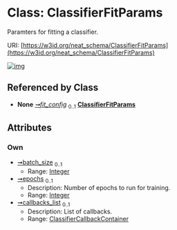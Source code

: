 
# Class: ClassifierFitParams


Paramters for fitting a classifier.

URI: [https://w3id.org/neat_schema/ClassifierFitParams](https://w3id.org/neat_schema/ClassifierFitParams)


[![img](https://yuml.me/diagram/nofunky;dir:TB/class/[ClassifierCallbackContainer]<callbacks_list%200..1-++[ClassifierFitParams&#124;batch_size:integer%20%3F;epochs:integer%20%3F],[TFKerasParams]++-%20fit_config%200..1>[ClassifierFitParams],[TFKerasParams],[ClassifierCallbackContainer])](https://yuml.me/diagram/nofunky;dir:TB/class/[ClassifierCallbackContainer]<callbacks_list%200..1-++[ClassifierFitParams&#124;batch_size:integer%20%3F;epochs:integer%20%3F],[TFKerasParams]++-%20fit_config%200..1>[ClassifierFitParams],[TFKerasParams],[ClassifierCallbackContainer])

## Referenced by Class

 *  **None** *[➞fit_config](tFKerasParams__fit_config.md)*  <sub>0..1</sub>  **[ClassifierFitParams](ClassifierFitParams.md)**

## Attributes


### Own

 * [➞batch_size](classifierFitParams__batch_size.md)  <sub>0..1</sub>
     * Range: [Integer](types/Integer.md)
 * [➞epochs](classifierFitParams__epochs.md)  <sub>0..1</sub>
     * Description: Number of epochs to run for training.
     * Range: [Integer](types/Integer.md)
 * [➞callbacks_list](classifierFitParams__callbacks_list.md)  <sub>0..1</sub>
     * Description: List of callbacks.
     * Range: [ClassifierCallbackContainer](ClassifierCallbackContainer.md)
